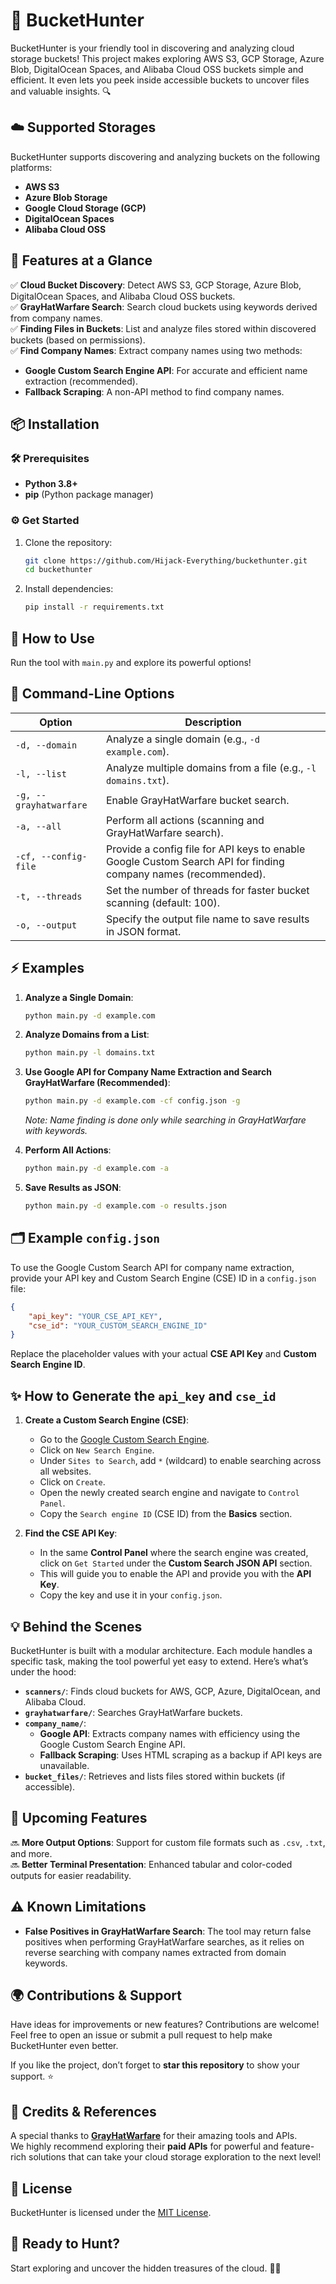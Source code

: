 
# 🚀 BucketHunter

BucketHunter is your friendly tool in discovering and analyzing cloud storage buckets! This project makes exploring AWS S3, GCP Storage, Azure Blob, DigitalOcean Spaces, and Alibaba Cloud OSS buckets simple and efficient. It even lets you peek inside accessible buckets to uncover files and valuable insights. 🔍


## ☁️ Supported Storages

BucketHunter supports discovering and analyzing buckets on the following platforms:

- **AWS S3**  
- **Azure Blob Storage**  
- **Google Cloud Storage (GCP)**  
- **DigitalOcean Spaces**  
- **Alibaba Cloud OSS**  


## 🌟 Features at a Glance

✅ **Cloud Bucket Discovery**: Detect AWS S3, GCP Storage, Azure Blob, DigitalOcean Spaces, and Alibaba Cloud OSS buckets.  
✅ **GrayHatWarfare Search**: Search cloud buckets using keywords derived from company names.  
✅ **Finding Files in Buckets**: List and analyze files stored within discovered buckets (based on permissions).  
✅ **Find Company Names**: Extract company names using two methods:  
- **Google Custom Search Engine API**: For accurate and efficient name extraction (recommended).  
- **Fallback Scraping**: A non-API method to find company names.  


## 📦 Installation

### 🛠️ Prerequisites
- **Python 3.8+**
- **pip** (Python package manager)

### ⚙️ Get Started
1. Clone the repository:
   ```bash
   git clone https://github.com/Hijack-Everything/buckethunter.git
   cd buckethunter
   ```
2. Install dependencies:
   ```bash
   pip install -r requirements.txt
   ```


## 🚦 How to Use

Run the tool with `main.py` and explore its powerful options!

## 🔧 Command-Line Options

| **Option**           | **Description**                                                                          |
|-----------------------|------------------------------------------------------------------------------------------|
| `-d, --domain`        | Analyze a single domain (e.g., `-d example.com`).                                        |
| `-l, --list`          | Analyze multiple domains from a file (e.g., `-l domains.txt`).                          |
| `-g, --grayhatwarfare`| Enable GrayHatWarfare bucket search.                                                     |
| `-a, --all`           | Perform all actions (scanning and GrayHatWarfare search).                               |
| `-cf, --config-file`  | Provide a config file for API keys to enable Google Custom Search API for finding company names (recommended). |
| `-t, --threads`       | Set the number of threads for faster bucket scanning (default: 100).                     |
| `-o, --output`        | Specify the output file name to save results in JSON format.                             |

## ⚡ Examples

1. **Analyze a Single Domain**:
   ```bash
   python main.py -d example.com
   ```

2. **Analyze Domains from a List**:
   ```bash
   python main.py -l domains.txt
   ```

3. **Use Google API for Company Name Extraction and Search GrayHatWarfare (Recommended)**:
   ```bash
   python main.py -d example.com -cf config.json -g
   ```
   _Note: Name finding is done only while searching in GrayHatWarfare with keywords._

4. **Perform All Actions**:
   ```bash
   python main.py -d example.com -a
   ```

5. **Save Results as JSON**:
   ```bash
   python main.py -d example.com -o results.json
   ```

## 🗂️ Example `config.json`

To use the Google Custom Search API for company name extraction, provide your API key and Custom Search Engine (CSE) ID in a `config.json` file:

```json
{
    "api_key": "YOUR_CSE_API_KEY",
    "cse_id": "YOUR_CUSTOM_SEARCH_ENGINE_ID"
}
```

Replace the placeholder values with your actual **CSE API Key** and **Custom Search Engine ID**.


## ✨ How to Generate the `api_key` and `cse_id`

1. **Create a Custom Search Engine (CSE)**:
   - Go to the [Google Custom Search Engine](https://cse.google.com/cse/).
   - Click on `New Search Engine`.
   - Under `Sites to Search`, add `*` (wildcard) to enable searching across all websites.
   - Click on `Create`.
   - Open the newly created search engine and navigate to `Control Panel`.
   - Copy the `Search engine ID` (CSE ID) from the **Basics** section.

2. **Find the CSE API Key**:
   - In the same **Control Panel** where the search engine was created, click on `Get Started` under the **Custom Search JSON API** section.
   - This will guide you to enable the API and provide you with the **API Key**.
   - Copy the key and use it in your `config.json`.



## 💡 Behind the Scenes

BucketHunter is built with a modular architecture. Each module handles a specific task, making the tool powerful yet easy to extend. Here’s what’s under the hood:

- **`scanners/`**: Finds cloud buckets for AWS, GCP, Azure, DigitalOcean, and Alibaba Cloud.
- **`grayhatwarfare/`**: Searches GrayHatWarfare buckets.
- **`company_name/`**:
   - **Google API**: Extracts company names with efficiency using the Google Custom Search Engine API.
   - **Fallback Scraping**: Uses HTML scraping as a backup if API keys are unavailable.
- **`bucket_files/`**: Retrieves and lists files stored within buckets (if accessible).


## 🌟 Upcoming Features

🔜 **More Output Options**: Support for custom file formats such as `.csv`, `.txt`, and more.  
🔜 **Better Terminal Presentation**: Enhanced tabular and color-coded outputs for easier readability.  


## ⚠️ Known Limitations

- **False Positives in GrayHatWarfare Search**: The tool may return false positives when performing GrayHatWarfare searches, as it relies on reverse searching with company names extracted from domain keywords.


## 🌍 Contributions & Support

Have ideas for improvements or new features? Contributions are welcome! Feel free to open an issue or submit a pull request to help make BucketHunter even better.  

If you like the project, don’t forget to **star this repository** to show your support. ⭐  


## 🙌 Credits & References

A special thanks to **[GrayHatWarfare](https://grayhatwarfare.com/)** for their amazing tools and APIs.  
We highly recommend exploring their **paid APIs** for powerful and feature-rich solutions that can take your cloud storage exploration to the next level!  


## 📜 License

BucketHunter is licensed under the [MIT License](LICENSE).

## 🚀 Ready to Hunt?

Start exploring and uncover the hidden treasures of the cloud. 🕵️‍♂️
